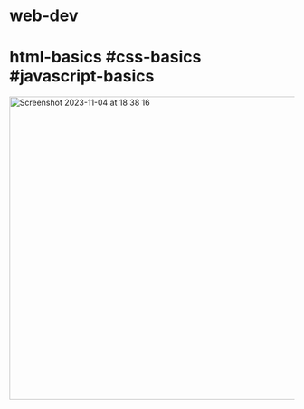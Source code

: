 # web-dev 
# html-basics #css-basics #javascript-basics 
<img width="536" alt="Screenshot 2023-11-04 at 18 38 16" src="https://github.com/Selyiah/html-basics/assets/140277594/80634c47-f238-4be4-a0c7-7b132a9dfb20">
